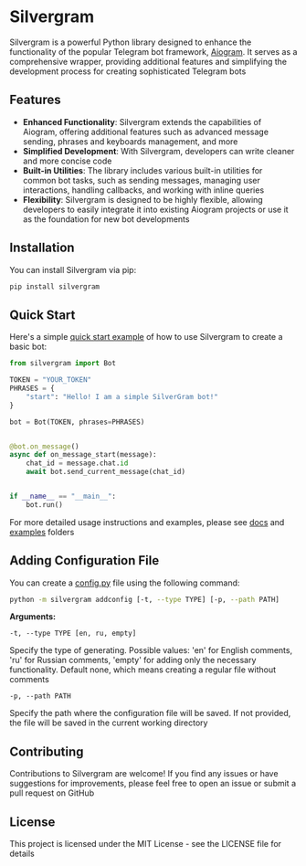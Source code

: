 # Silvergram

Silvergram is a powerful Python library designed to enhance the functionality of the popular Telegram bot framework, [Aiogram](https://github.com/aiogram/aiogram). It serves as a comprehensive wrapper, providing additional features and simplifying the development process for creating sophisticated Telegram bots

## Features

- **Enhanced Functionality**: Silvergram extends the capabilities of Aiogram, offering additional features such as advanced message sending, phrases and keyboards management, and more
- **Simplified Development**: With Silvergram, developers can write cleaner and more concise code
- **Built-in Utilities**: The library includes various built-in utilities for common bot tasks, such as sending messages, managing user interactions, handling callbacks, and working with inline queries
- **Flexibility**: Silvergram is designed to be highly flexible, allowing developers to easily integrate it into existing Aiogram projects or use it as the foundation for new bot developments

## Installation

You can install Silvergram via pip:

```bash
pip install silvergram
```

## Quick Start

Here's a simple [quick start example](https://github.com/SilverBullet-Technologies/silvergram/blob/main/examples/quick_start.py) of how to use Silvergram to create a basic bot:

```python
from silvergram import Bot

TOKEN = "YOUR_TOKEN"
PHRASES = {
    "start": "Hello! I am a simple SilverGram bot!"
}

bot = Bot(TOKEN, phrases=PHRASES)


@bot.on_message()
async def on_message_start(message):
    chat_id = message.chat.id
    await bot.send_current_message(chat_id)


if __name__ == "__main__":
    bot.run()
```

For more detailed usage instructions and examples, please see [docs](https://github.com/SilverBullet-Technologies/silvergram/blob/main/docs) and [examples](https://github.com/SilverBullet-Technologies/silvergram/blob/main/examples) folders

## Adding Configuration File

You can create a [config.py](https://github.com/SilverBullet-Technologies/silvergram/blob/main/examples/config.py) file using the following command:

```bash
python -m silvergram addconfig [-t, --type TYPE] [-p, --path PATH]
```

**Arguments:**

`-t, --type TYPE [en, ru, empty]`

Specify the type of generating. Possible values: 'en' for English comments, 'ru' for Russian comments, 'empty' for adding only the necessary functionality. Default none, which means creating a regular file without comments

`-p, --path PATH`

Specify the path where the configuration file will be saved. If not provided, the file will be saved in the current working directory

## Contributing

Contributions to Silvergram are welcome! If you find any issues or have suggestions for improvements, please feel free to open an issue or submit a pull request on GitHub

## License

This project is licensed under the MIT License - see the LICENSE file for details